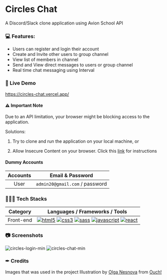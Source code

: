 # Circles Chat
A Discord/Slack clone application using Avion School API

### 💻 Features:
* Users can register and login their account
* Create and Invite other users to group channel
* View list of members in channel
* Send and View direct messages to users or group channel
* Real time chat messaging using Interval

### 🚀 Live Demo
https://circles-chat.vercel.app/

#### ⚠ Important Note

Due to an API limitation, your browser might be blocking access to the application.

Solutions:

1. Try to clone and run the application on your local machine, or

2. Allow Insecure Content on your browser. Click this [link][8] for instructions

#### Dummy Accounts
Accounts    | Email & Password
:---------: | :-------------------------------:
User        | `admin20@gmail.com` / password

### 👨🏽‍💻 Tech Stacks

Category    | Languages / Frameworks / Tools
:---------: | :-------------------------------:
Front-end   | [![html5](https://upload.wikimedia.org/wikipedia/commons/thumb/3/38/HTML5_Badge.svg/64px-HTML5_Badge.svg.png)][1] [![css3](https://upload.wikimedia.org/wikipedia/commons/thumb/6/62/CSS3_logo.svg/64px-CSS3_logo.svg.png)][2] [![sass](https://upload.wikimedia.org/wikipedia/commons/thumb/9/96/Sass_Logo_Color.svg/64px-Sass_Logo_Color.svg.png)][3] [![javascript](https://upload.wikimedia.org/wikipedia/commons/thumb/6/6a/JavaScript-logo.png/64px-JavaScript-logo.png)][4] [![react](https://upload.wikimedia.org/wikipedia/commons/thumb/a/a7/React-icon.svg/64px-React-icon.svg.png)][5]

### 📷 Screenshots
![circles-login-min](https://user-images.githubusercontent.com/33846123/180881877-5735ccf8-8999-4fbf-9894-f8ef3ddfa15b.png)
![circles-chat-min](https://user-images.githubusercontent.com/33846123/180881920-f9d0a0b9-90f1-43ff-9892-81777e6a1727.png)

### ✒ Credits
Images that was used in the project
Illustration by [Olga Nesnova][6] from [Ouch!][7]

<!-- Links -->
[1]: https://commons.wikimedia.org/wiki/File:HTML5_Badge.svg
[2]: https://commons.wikimedia.org/wiki/File:CSS3_logo.svg
[3]: https://commons.wikimedia.org/wiki/File:Sass_Logo_Color.svg
[4]: https://commons.wikimedia.org/wiki/File:JavaScript-logo.png
[5]: https://commons.wikimedia.org/wiki/File:React-icon.svg
[6]: https://icons8.com/illustrations/author/2sm0UqgTlIgD
[7]: https://icons8.com/illustrations
[8]: https://experienceleague.adobe.com/docs/target/using/experiences/vec/troubleshoot-composer/mixed-content.html?lang=en
